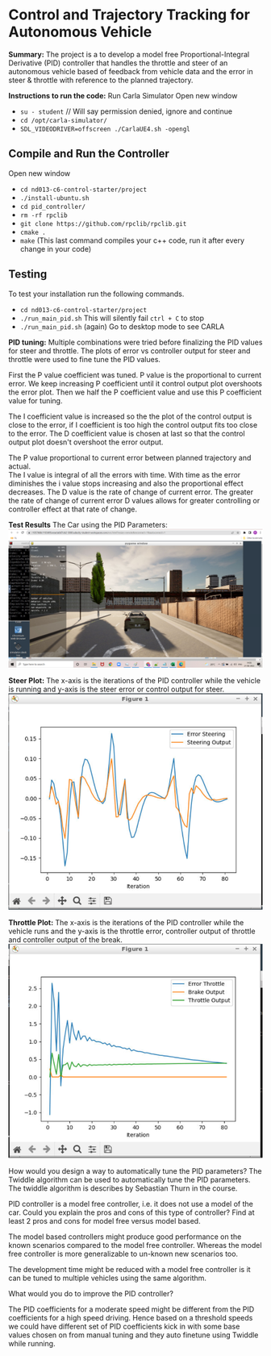 

# **Control and Trajectory Tracking for Autonomous Vehicle**

**Summary:**
The project is a to develop a model free Proportional-Integral Derivative (PID) controller that handles the throttle and steer of an autonomous vehicle based of feedback from vehicle data and the error in steer & throttle with reference to the planned trajectory.

**Instructions to run the code:**
Run Carla Simulator
Open new window

-   `su - student`  // Will say permission denied, ignore and continue
-   `cd /opt/carla-simulator/`
-   `SDL_VIDEODRIVER=offscreen ./CarlaUE4.sh -opengl`
## Compile and Run the Controller

Open new window

-   `cd nd013-c6-control-starter/project`
-   `./install-ubuntu.sh`
-   `cd pid_controller/`
-   `rm -rf rpclib`
-   `git clone https://github.com/rpclib/rpclib.git`
-   `cmake .`
-   `make`  (This last command compiles your c++ code, run it after every change in your code)
## Testing

To test your installation run the following commands.

-   `cd nd013-c6-control-starter/project`
-   `./run_main_pid.sh`  This will silently fail  `ctrl + C`  to stop
-   `./run_main_pid.sh`  (again) Go to desktop mode to see CARLA

**PID tuning:**
Multiple combinations were tried before finalizing the PID values for steer and throttle.
The plots of error vs controller output for steer and throttle were used to fine tune the PID values. 

First the P value coefficient was tuned. P value is the proportional to current error. We keep increasing P coefficient until it control output plot  overshoots the error plot. Then we half the P coefficient value and use this P coefficient value for tuning. 

The I coefficient value is increased so the the plot of the control output is close to the error, if I coefficient is too high the control output fits too close to the error. The D coefficient value is chosen at last so that the control output plot doesn't overshoot the error output.

The P value proportional to current error between planned trajectory and actual.  
The I value is integral of all the errors with time. With time as the error diminishes the i value stops increasing and also the proportional effect decreases. The D value is the rate of change of current error. The greater the rate of change of current error D values allows for greater controlling or controller effect at that rate of change.

**Test Results**
The Car using the PID Parameters:
<img src="\img\exp1\exp1_Navigation.PNG"/>

**Steer Plot:**
The x-axis is the iterations of the PID controller while the vehicle is running and y-axis is the steer error or control output for steer.
<img src="\img\exp1\Steer_plot_exp1.PNG"/>

**Throttle Plot:**
The x-axis is the iterations of the PID controller while the vehicle runs and the y-axis is the throttle error, controller output of throttle and controller output of the break.
<img src="\img\exp1\throttle_plot_exp1.PNG"/>

How would you design a way to automatically tune the PID parameters?
The Twiddle algorithm can be used to automatically tune the PID parameters.
The twiddle algorithm is describes by Sebastian Thurn in the course. 


PID controller is a model free controller, i.e. it does not use a model of the car. Could you explain the pros and cons of this type of controller?
Find at least 2 pros and cons for model free versus model based.

The model based controllers might produce good performance on the known scenarios
compared to the model free controller. Whereas the model free controller is more generalizable to un-known new scenarios too.

The development time might be reduced with a model free controller is it can be tuned to multiple vehicles using the same algorithm.
 

What would you do to improve the PID controller?

The PID coefficients for a moderate speed might be different from the PID coefficients for a high speed driving. Hence based on a threshold speeds we could have different set of PID coefficients kick in with some base values chosen on from manual tuning and they auto finetune using Twiddle while running.